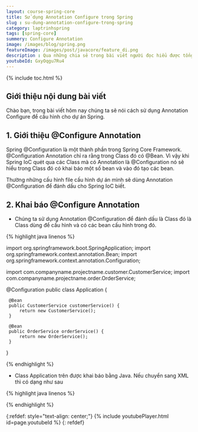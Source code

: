```yaml
---
layout: course-spring-core
title: Sử dụng Annotation Configure trong Spring
slug : su-dung-annotation-configure-trong-spring
category: laptrinhspring
tags: [spring-core]
summery: Configure Annotation
image: /images/blog/spring.png
featureImage: /images/post/javacore/feature_di.png
description : Qua những chia sẻ trong bài viết người đọc hiểu được tổng quan về @Configure Annotation, một thành phần trong Spring Core Framework. Bên cạnh đó biết được khi nào nên dùng annotation @Configuration trong lập trình Spring. Trong những chia sẻ tiếp theo của bài viết sẽ hướng dẫn cách để khai báo @Configure Annotation sử dụng trong lập trình Spring như thế nào để đạt được hiệu quả. Trong bài viết cũng có chia sẻ kèm theo các ví dụ minh hoạ cú pháp và cách thực hiện.
youtubeId: GxyOqgu7Ru4
---
```


{% include toc.html %}

## **Giới thiệu nội dung bài viết**

Chào bạn, trong bài viết hôm nay chúng ta sẽ nói cách sử dụng Annotation Configure để cấu hình cho dự án Spring.
 
## **1. Giới thiệu @Configure Annotation**

Spring @Configuration là một thành phần trong Spring Core Framework. @Configuration Annotation chỉ ra rằng trong Class đó có @Bean. Vì vậy khi Spring IoC quét qua các Class mà có Annotation là @Configuration nó sẽ hiểu trong Class đó có khai báo một số bean và vào đó tạo các bean.

Thường những cấu hình file cấu hình dự án mình sẽ dùng Annotation @Configuration để đánh dấu cho Spring IoC biết.

## **2. Khai báo @Configure Annotation**

- Chúng ta sử dụng Annotation @Configuration để đánh dấu là Class đó là Class dùng để cấu hình và có các bean cấu hình trong đó.

{% highlight java linenos %}

import org.springframework.boot.SpringApplication;
import org.springframework.context.annotation.Bean;
import org.springframework.context.annotation.Configuration;

import com.companyname.projectname.customer.CustomerService;
import com.companyname.projectname.order.OrderService;

@Configuration
public class Application {

     @Bean
     public CustomerService customerService() {
         return new CustomerService();
     }
 
     @Bean
     public OrderService orderService() {
         return new OrderService();
     }
}

{% endhighlight %}

- Class Application trên được khai báo bằng Java. Nếu chuyển sang XML thì có dạng như sau

{% highlight java linenos %}

<beans>
        <bean id="customerService" class="com.companyname.projectname.CustomerService"/>
        <bean id="orderService" class="com.companyname.projectname.OrderService"/>
</beans>
{% endhighlight %}

{:refdef: style="text-align: center;"}
{% include youtubePlayer.html id=page.youtubeId %}
{: refdef}






